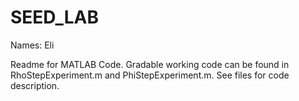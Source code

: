 # SEED_LAB
Names: Eli

Readme for MATLAB Code. 
Gradable working code can be found in RhoStepExperiment.m and PhiStepExperiment.m.
See files for code description.
